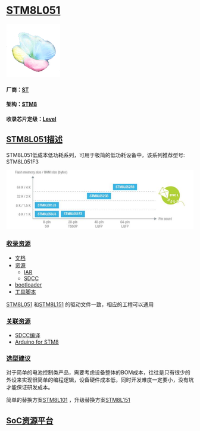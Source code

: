﻿# [STM8L051](https://github.com/sochub/STM8L051) 

[![sites](SoC/SoC.png)](http://www.qitas.cn) 
#### 厂商：[ST](https://github.com/sochub/ST) 
#### 架构：[STM8](https://github.com/sochub/STM8)
#### 收录芯片定级：[Level](https://github.com/sochub/Level)
## [STM8L051描述](https://github.com/sochub/STM8L051/wiki) 

STM8L051低成本低功耗系列，可用于极简的低功耗设备中，该系列推荐型号: STM8L051F3

[![sites](SoC/STM8L051.png)](https://www.st.com/content/st_com/en/products/microcontrollers-microprocessors/stm8-8-bit-mcus/stm8l-series/stm8l-value-line/stm8l051f3.html) 


### [收录资源](https://github.com/sochub/STM8L051)

* [文档](docs/)
* [资源](src/)
    * [IAR](src/IAR)
    * [SDCC](src/SDCC)
* [bootloader](bootloader/)
* [工具脚本](tools/)

[STM8L051](https://github.com/sochub/STM8L051) 和[STM8L151](https://github.com/sochub/STM8L151) 的驱动文件一致，相应的工程可以通用

### [关联资源](https://github.com/sochub)

* [SDCC编译](https://github.com/sochub/sdcc)
* [Arduino for STM8](https://github.com/stm32duino/Arduino_Core_STM8)

### [选型建议](https://github.com/sochub)

对于简单的电池控制类产品，需要考虑设备整体的BOM成本，往往是只有很少的外设来实现很简单的编程逻辑，设备硬件成本低，同时开发难度一定要小，没有坑才能保证研发成本。

简单的替换方案[STM8L101](https://github.com/sochub/STM8L101) ，升级替换方案[STM8L151](https://github.com/sochub/STM8L151)

##  [SoC资源平台](http://www.qitas.cn)  

